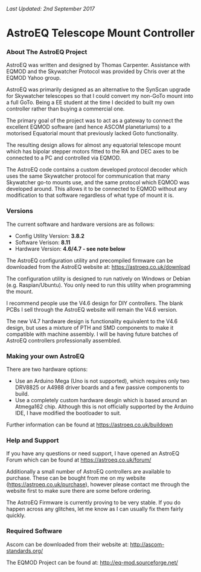 *Last Updated: 2nd September 2017*

# AstroEQ Telescope Mount Controller

### About The AstroEQ Project


AstroEQ was written and designed by Thomas Carpenter. Assistance with EQMOD and the Skywatcher Protocol was provided by Chris over at the EQMOD Yahoo group.

AstroEQ was primarily designed as an alternative to the SynScan upgrade for Skywatcher telescopes so that I could convert my non-GoTo mount into a full GoTo. Being a EE student at the time I decided to built my own controller rather than buying a commercial one. 

The primary goal of the project was to act as a gateway to connect the excellent EQMOD software (and hence ASCOM planetariums) to a motorised Equatorial mount that previously lacked Goto functionality.

The resulting design allows for almost any equatorial telescope mount which has bipolar stepper motors fitted to the RA and DEC axes to be connected to a PC and controlled via EQMOD.

The AstroEQ code contains a custom developed protocol decoder which uses the same Skywatcher protocol for communication that many Skywatcher go-to mounts use, and the same protocol which EQMOD was developed around. This allows it to be connected to EQMOD without any modification to that software regardless of what type of mount it is.

### Versions

The current software and hardware versions are as follows:

 * Config Utility Version: **3.8.2**
 * Software Verison: **8.11**
 * Hardware Version: **4.6/4.7 - see note below**

The AstroEQ configuration utility and precompiled firmware can be downloaded from the AstroEQ website at: https://astroeq.co.uk/download

The configuration utility is designed to run natively on Windows or Debian (e.g. Raspian/Ubuntu). You only need to run this utility when programming the mount.

I recommend people use the V4.6 design for DIY controllers. The blank PCBs I sell through the AstroEQ website will remain the V4.6 version.

The new V4.7 hardware design is functionality equivalent to the V4.6 design, but uses a mixture of PTH and SMD components to make it compatible with machine assembly. I will be having future batches of AstroEQ controllers professionally assembled.

### Making your own AstroEQ 

There are two hardware options:

 * Use an Arduino Mega (Uno is not supported), which requires only two DRV8825 or A4988 driver boards and a few passive components to build.
 * Use a completely custom hardware desgin which is based around an Atmega162 chip. Although this is not officially supported by the Arduino IDE, I have modified the bootloader to suit.

Further information can be found at https://astroeq.co.uk/buildown

### Help and Support

If you have any questions or need support, I have opened an AstroEQ Forum which can be found at https://astroeq.co.uk/forum/

Additionally a small number of AstroEQ controllers are available to purchase. These can be bought from me on my website (https://astroeq.co.uk/purchase), however please contact me through the website first to make sure there are some before ordering.

The AstroEQ Firmware is currently proving to be very stable. If you do happen across any glitches, let me know as I can usually fix them fairly quickly.

### Required Software

Ascom can be downloaded from their website at: http://ascom-standards.org/ 

The EQMOD Project can be found at: http://eq-mod.sourceforge.net/
